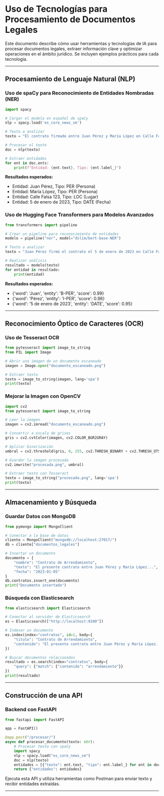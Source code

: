 # Uso de Tecnologías para Procesamiento de Documentos Legales

Este documento describe cómo usar herramientas y tecnologías de IA para procesar documentos legales, extraer información clave y optimizar operaciones en el ámbito jurídico. Se incluyen ejemplos prácticos para cada tecnología.

---

## **Procesamiento de Lenguaje Natural (NLP)**

### **Uso de spaCy para Reconocimiento de Entidades Nombradas (NER)**

```python
import spacy

# Cargar el modelo en español de spaCy
nlp = spacy.load('es_core_news_sm')

# Texto a analizar
texto = "El contrato firmado entre Juan Pérez y María López en Calle Falsa 123 el 5 de enero de 2023 establece..."

# Procesar el texto
doc = nlp(texto)

# Extraer entidades
for ent in doc.ents:
    print(f"Entidad: {ent.text}, Tipo: {ent.label_}")
```

**Resultados esperados:**
- Entidad: Juan Pérez, Tipo: PER (Persona)
- Entidad: María López, Tipo: PER (Persona)
- Entidad: Calle Falsa 123, Tipo: LOC (Lugar)
- Entidad: 5 de enero de 2023, Tipo: DATE (Fecha)

### **Uso de Hugging Face Transformers para Modelos Avanzados**

```python
from transformers import pipeline

# Crear un pipeline para reconocimiento de entidades
modelo = pipeline("ner", model="dslim/bert-base-NER")

# Texto a analizar
texto = "Juan Pérez firmó el contrato el 5 de enero de 2023 en Calle Falsa 123."

# Realizar análisis
resultado = modelo(texto)
for entidad in resultado:
    print(entidad)
```

**Resultados esperados:**
- {'word': 'Juan', 'entity': 'B-PER', 'score': 0.99}
- {'word': 'Pérez', 'entity': 'I-PER', 'score': 0.98}
- {'word': '5 de enero de 2023', 'entity': 'DATE', 'score': 0.95}

---

## **Reconocimiento Óptico de Caracteres (OCR)**

### **Uso de Tesseract OCR**

```python
from pytesseract import image_to_string
from PIL import Image

# Abrir una imagen de un documento escaneado
imagen = Image.open("documento_escaneado.png")

# Extraer texto
texto = image_to_string(imagen, lang='spa')
print(texto)
```

### **Mejorar la Imagen con OpenCV**

```python
import cv2
from pytesseract import image_to_string

# Leer la imagen
imagen = cv2.imread("documento_escaneado.png")

# Convertir a escala de grises
gris = cv2.cvtColor(imagen, cv2.COLOR_BGR2GRAY)

# Aplicar binarización
umbral = cv2.threshold(gris, 0, 255, cv2.THRESH_BINARY + cv2.THRESH_OTSU)[1]

# Guardar la imagen procesada
cv2.imwrite("procesada.png", umbral)

# Extraer texto con Tesseract
texto = image_to_string("procesada.png", lang='spa')
print(texto)
```

---

## **Almacenamiento y Búsqueda**

### **Guardar Datos con MongoDB**

```python
from pymongo import MongoClient

# Conectar a la base de datos
cliente = MongoClient("mongodb://localhost:27017/")
db = cliente["documentos_legales"]

# Insertar un documento
documento = {
    "nombre": "Contrato de Arrendamiento",
    "texto": "El presente contrato entre Juan Pérez y María López...",
    "fecha": "2023-01-05"
}
db.contratos.insert_one(documento)
print("Documento insertado")
```

### **Búsqueda con Elasticsearch**

```python
from elasticsearch import Elasticsearch

# Conectar al servidor de Elasticsearch
es = Elasticsearch(["http://localhost:9200"])

# Indexar un documento
es.index(index="contratos", id=1, body={
    "titulo": "Contrato de Arrendamiento",
    "contenido": "El presente contrato entre Juan Pérez y María López..."
})

# Buscar documentos relacionados
resultado = es.search(index="contratos", body={
    "query": {"match": {"contenido": "arrendamiento"}}
})
print(resultado)
```

---

## **Construcción de una API**

### **Backend con FastAPI**

```python
from fastapi import FastAPI

app = FastAPI()

@app.post("/procesar/")
async def procesar_documento(texto: str):
    # Procesar texto con spaCy
    import spacy
    nlp = spacy.load("es_core_news_sm")
    doc = nlp(texto)
    entidades = [{"texto": ent.text, "tipo": ent.label_} for ent in doc.ents]
    return {"entidades": entidades}
```

Ejecuta esta API y utiliza herramientas como Postman para enviar texto y recibir entidades extraídas.

---
